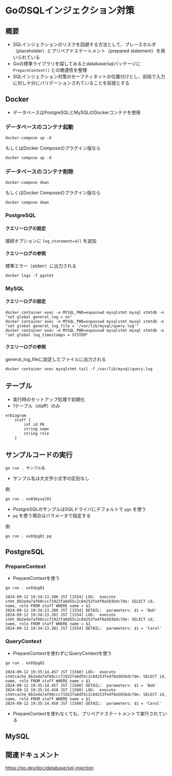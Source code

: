 # GoのSQLインジェクション対策

## 概要

- SQLインジェクションのリスクを回避する方法として、プレースホルダ（placeholder）とプリペアドステートメント（prepared statement）を用いられている
- Goの標準ライブラリを探してみるとdatabase/sqlパッケージに `PrepareContext()` との関連性を整理
- SQLインジェクション対策のセーフティネットの位置付けとし、前段で入力に対し十分にバリデーションされていることを前提とする

## Docker

- データベースはPostgreSQLとMySQLのDockerコンテナを使用

### データベースのコンテナ起動

```Shell
docker-compose up -d
```

もしくはDocker Composeのプラグイン版なら

```Shell
docker compose up -d
```

### データベースのコンテナ削除

```Shell
docker-compose down
```

もしくはDocker Composeのプラグイン版なら

```Shell
docker compose down
```

### PostgreSQL

#### クエリーログの設定

接続オプションに `log_statement=all` を追加

#### クエリーログの参照

標準エラー（stderr）に出力される

```shell
docker logs -f pgstmt
```

### MySQL

#### クエリーログの設定

```shell
docker container exec -e MYSQL_PWD=expasswd mysqlstmt mysql stmtdb -e "set global general_log = on"
docker container exec -e MYSQL_PWD=expasswd mysqlstmt mysql stmtdb -e "set global general_log_file = '/var/lib/mysql/query.log'"
docker container exec -e MYSQL_PWD=expasswd mysqlstmt mysql stmtdb -e "set global log_timestamps = SYSTEM"
```

#### クエリーログの参照

general_log_fileに設定したファイルに出力される

```shell
docker container exec mysqlstmt tail -f /var/lib/mysql/query.log
```

## テーブル

- 実行時のセットアップ処理で初期化
- 1テーブル（staff）のみ

```mermaid
erDiagram
    staff {
        int id PK
        string name
        string role
    }
```

## サンプルコードの実行

```Shell
go run . サンプル名
```

- サンプル名は大文字小文字の区別なし

例

```Shell
go run . ex03mysql01
```

- PostgreSQLのサンプルはSQLドライバにデフォルトで `pgx` を使う
- `pq` を使う場合はパラメータで指定する

例

```Shell
go run . ex03pg01 pq
```

## PostgreSQL

### PrepareContext

- PrepareContextを使う

```Shell
go run . ex03pg01
```

```log
2024-09-12 19:34:13.280 JST [1554] LOG:  execute stmt_8b2eda7af60ccc71922fa6d55c2c84253fe4f0a503bdc7de: SELECT id, name, role FROM staff WHERE name = $1
2024-09-12 19:34:13.280 JST [1554] DETAIL:  parameters: $1 = 'Bob'
2024-09-12 19:34:13.281 JST [1554] LOG:  execute stmt_8b2eda7af60ccc71922fa6d55c2c84253fe4f0a503bdc7de: SELECT id, name, role FROM staff WHERE name = $1
2024-09-12 19:34:13.281 JST [1554] DETAIL:  parameters: $1 = 'Carol'
```

### QueryContext

- PrepareContextを使わずにQueryContextを使う

```Shell
go run . ex03pg02
```

```log
2024-09-12 19:35:14.457 JST [1560] LOG:  execute stmtcache_8b2eda7af60ccc71922fa6d55c2c84253fe4f0a503bdc7de: SELECT id, name, role FROM staff WHERE name = $1
2024-09-12 19:35:14.457 JST [1560] DETAIL:  parameters: $1 = 'Bob'
2024-09-12 19:35:14.458 JST [1560] LOG:  execute stmtcache_8b2eda7af60ccc71922fa6d55c2c84253fe4f0a503bdc7de: SELECT id, name, role FROM staff WHERE name = $1
2024-09-12 19:35:14.458 JST [1560] DETAIL:  parameters: $1 = 'Carol'
```

- PrepareContextを使わなくても、プリペアドステートメントで実行されている

## MySQL

## 関連ドキュメント

<https://go.dev/doc/database/sql-injection>
